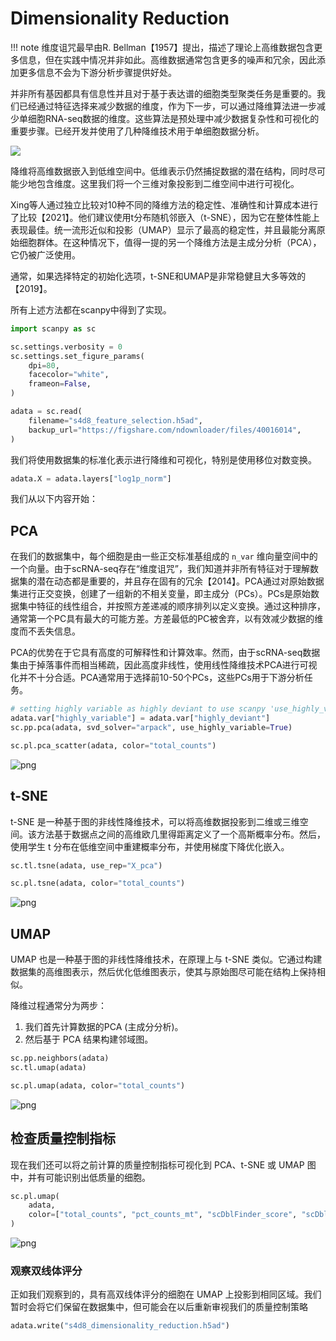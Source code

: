 # Dimensionality Reduction

!!! note
    维度诅咒最早由R. Bellman【1957】提出，描述了理论上高维数据包含更多信息，但在实践中情况并非如此。高维数据通常包含更多的噪声和冗余，因此添加更多信息不会为下游分析步骤提供好处。

并非所有基因都具有信息性并且对于基于表达谱的细胞类型聚类任务是重要的。我们已经通过特征选择来减少数据的维度，作为下一步，可以通过降维算法进一步减少单细胞RNA-seq数据的维度。这些算法是预处理中减少数据复杂性和可视化的重要步骤。已经开发并使用了几种降维技术用于单细胞数据分析。

![](https://www.sc-best-practices.org/_images/dimensionality_reduction.jpeg)

降维将高维数据嵌入到低维空间中。低维表示仍然捕捉数据的潜在结构，同时尽可能少地包含维度。这里我们将一个三维对象投影到二维空间中进行可视化。

Xing等人通过独立比较对10种不同的降维方法的稳定性、准确性和计算成本进行了比较【2021】。他们建议使用t分布随机邻嵌入（t-SNE），因为它在整体性能上表现最佳。统一流形近似和投影（UMAP）显示了最高的稳定性，并且最能分离原始细胞群体。在这种情况下，值得一提的另一个降维方法是主成分分析（PCA），它仍被广泛使用。

通常，如果选择特定的初始化选项，t-SNE和UMAP是非常稳健且大多等效的【2019】。

所有上述方法都在scanpy中得到了实现。

```python
import scanpy as sc

sc.settings.verbosity = 0
sc.settings.set_figure_params(
    dpi=80,
    facecolor="white",
    frameon=False,
)
```

```python
adata = sc.read(
    filename="s4d8_feature_selection.h5ad",
    backup_url="https://figshare.com/ndownloader/files/40016014",
)
```

我们将使用数据集的标准化表示进行降维和可视化，特别是使用移位对数变换。

```python
adata.X = adata.layers["log1p_norm"]
```

我们从以下内容开始：

## PCA

在我们的数据集中，每个细胞是由一些正交标准基组成的 `n_var` 维向量空间中的一个向量。由于scRNA-seq存在“维度诅咒”，我们知道并非所有特征对于理解数据集的潜在动态都是重要的，并且存在固有的冗余【2014】。PCA通过对原始数据集进行正交变换，创建了一组新的不相关变量，即主成分（PCs）。PCs是原始数据集中特征的线性组合，并按照方差递减的顺序排列以定义变换。通过这种排序，通常第一个PC具有最大的可能方差。方差最低的PC被舍弃，以有效减少数据的维度而不丢失信息。

PCA的优势在于它具有高度的可解释性和计算效率。然而，由于scRNA-seq数据集由于掉落事件而相当稀疏，因此高度非线性，使用线性降维技术PCA进行可视化并不十分合适。PCA通常用于选择前10-50个PCs，这些PCs用于下游分析任务。

```python
# setting highly variable as highly deviant to use scanpy 'use_highly_variable' argument in sc.pp.pca
adata.var["highly_variable"] = adata.var["highly_deviant"]
sc.pp.pca(adata, svd_solver="arpack", use_highly_variable=True)
```

```python
sc.pl.pca_scatter(adata, color="total_counts")
```

![png](2.4_dimensionality_reduction_files/2.4_dimensionality_reduction_7_0.png)

## t-SNE

t-SNE 是一种基于图的非线性降维技术，可以将高维数据投影到二维或三维空间。该方法基于数据点之间的高维欧几里得距离定义了一个高斯概率分布。然后，使用学生 t 分布在低维空间中重建概率分布，并使用梯度下降优化嵌入。

```python
sc.tl.tsne(adata, use_rep="X_pca")
```

```python
sc.pl.tsne(adata, color="total_counts")
```

![png](2.4_dimensionality_reduction_files/2.4_dimensionality_reduction_10_0.png)

## UMAP

UMAP 也是一种基于图的非线性降维技术，在原理上与 t-SNE 类似。它通过构建数据集的高维图表示，然后优化低维图表示，使其与原始图尽可能在结构上保持相似。

降维过程通常分为两步：

1. 我们首先计算数据的PCA (主成分分析)。
2. 然后基于 PCA 结果构建邻域图。

```python
sc.pp.neighbors(adata)
sc.tl.umap(adata)
```

```python
sc.pl.umap(adata, color="total_counts")
```

![png](2.4_dimensionality_reduction_files/2.4_dimensionality_reduction_13_0.png)

## 检查质量控制指标

现在我们还可以将之前计算的质量控制指标可视化到 PCA、t-SNE 或 UMAP 图中，并有可能识别出低质量的细胞。

```python
sc.pl.umap(
    adata,
    color=["total_counts", "pct_counts_mt", "scDblFinder_score", "scDblFinder_class"],
)
```

![png](2.4_dimensionality_reduction_files/2.4_dimensionality_reduction_15_0.png)

### 观察双线体评分

正如我们观察到的，具有高双线体评分的细胞在 UMAP 上投影到相同区域。我们暂时会将它们保留在数据集中，但可能会在以后重新审视我们的质量控制策略

```python
adata.write("s4d8_dimensionality_reduction.h5ad")
```
